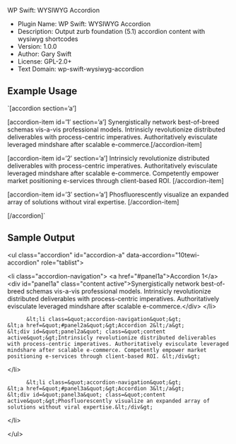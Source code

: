 WP Swift: WYSIWYG Accordion

 * Plugin Name:       WP Swift: WYSIWYG Accordion
 * Description:       Output zurb foundation (5.1) accordion content with wysiwyg shortcodes
 * Version:           1.0.0
 * Author:            Gary Swift
 * License:           GPL-2.0+
 * Text Domain:       wp-swift-wysiwyg-accordion

## Example Usage
`[accordion section=’a’]

[accordion-item id=’1′ section=’a’]
Synergistically network best-of-breed schemas vis-a-vis professional models. Intrinsicly revolutionize distributed deliverables with process-centric imperatives. Authoritatively evisculate leveraged mindshare after scalable e-commerce.[/accordion-item]

[accordion-item id=’2′ section=’a’]
Intrinsicly revolutionize distributed deliverables with process-centric imperatives. Authoritatively evisculate leveraged mindshare after scalable e-commerce. Competently empower market positioning e-services through client-based ROI.
[/accordion-item]

[accordion-item id=’3′ section=’a’]
Phosfluorescently visualize an expanded array of solutions without viral expertise.
[/accordion-item]

[/accordion]`

## Sample Output
&lt;ul class=&quot;accordion&quot; id=&quot;accordion-a&quot; data-accordion=&quot;10tewi-accordion&quot; role=&quot;tablist&quot;&gt;

  &lt;li class=&quot;accordion-navigation&quot;&gt;
    &lt;a href=&quot;#panel1a&quot;&gt;Accordion 1&lt;/a&gt;
    &lt;div id=&quot;panel1a&quot; class=&quot;content active&quot;&gt;Synergistically network best-of-breed schemas vis-a-vis professional models. Intrinsicly revolutionize distributed deliverables with process-centric imperatives. Authoritatively evisculate leveraged mindshare after scalable e-commerce.&lt;/div&gt;
  &lt;/li&gt;
  
          &lt;li class=&quot;accordion-navigation&quot;&gt;
    &lt;a href=&quot;#panel2a&quot;&gt;Accordion 2&lt;/a&gt;
    &lt;div id=&quot;panel2a&quot; class=&quot;content active&quot;&gt;Intrinsicly revolutionize distributed deliverables with process-centric imperatives. Authoritatively evisculate leveraged mindshare after scalable e-commerce. Competently empower market positioning e-services through client-based ROI. &lt;/div&gt;
  &lt;/li&gt;
  
          &lt;li class=&quot;accordion-navigation&quot;&gt;
    &lt;a href=&quot;#panel3a&quot;&gt;Accordion 3&lt;/a&gt;
    &lt;div id=&quot;panel3a&quot; class=&quot;content active&quot;&gt;Phosfluorescently visualize an expanded array of solutions without viral expertise.&lt;/div&gt;
  &lt;/li&gt;
  
&lt;/ul&gt;

